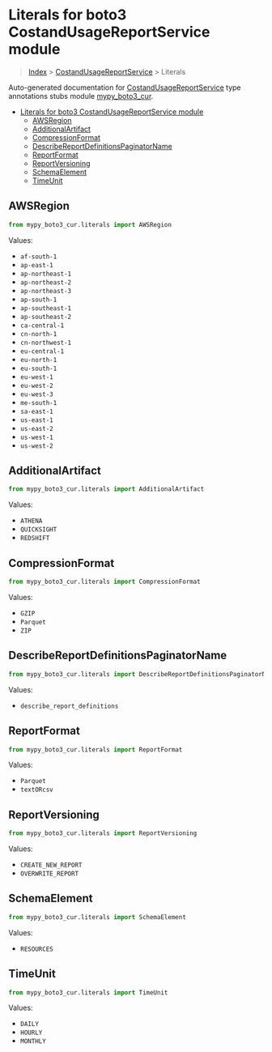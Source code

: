 # Literals for boto3 CostandUsageReportService module

> [Index](../README.md) > [CostandUsageReportService](./README.md) > Literals

Auto-generated documentation for [CostandUsageReportService](https://boto3.amazonaws.com/v1/documentation/api/latest/reference/services/cur.html#CostandUsageReportService)
type annotations stubs module [mypy_boto3_cur](https://pypi.org/project/mypy-boto3-cur/).

- [Literals for boto3 CostandUsageReportService module](#literals-for-boto3-costandusagereportservice-module)
  - [AWSRegion](#awsregion)
  - [AdditionalArtifact](#additionalartifact)
  - [CompressionFormat](#compressionformat)
  - [DescribeReportDefinitionsPaginatorName](#describereportdefinitionspaginatorname)
  - [ReportFormat](#reportformat)
  - [ReportVersioning](#reportversioning)
  - [SchemaElement](#schemaelement)
  - [TimeUnit](#timeunit)

## AWSRegion

```python
from mypy_boto3_cur.literals import AWSRegion
```

Values:

- `af-south-1`
- `ap-east-1`
- `ap-northeast-1`
- `ap-northeast-2`
- `ap-northeast-3`
- `ap-south-1`
- `ap-southeast-1`
- `ap-southeast-2`
- `ca-central-1`
- `cn-north-1`
- `cn-northwest-1`
- `eu-central-1`
- `eu-north-1`
- `eu-south-1`
- `eu-west-1`
- `eu-west-2`
- `eu-west-3`
- `me-south-1`
- `sa-east-1`
- `us-east-1`
- `us-east-2`
- `us-west-1`
- `us-west-2`

## AdditionalArtifact

```python
from mypy_boto3_cur.literals import AdditionalArtifact
```

Values:

- `ATHENA`
- `QUICKSIGHT`
- `REDSHIFT`

## CompressionFormat

```python
from mypy_boto3_cur.literals import CompressionFormat
```

Values:

- `GZIP`
- `Parquet`
- `ZIP`

## DescribeReportDefinitionsPaginatorName

```python
from mypy_boto3_cur.literals import DescribeReportDefinitionsPaginatorName
```

Values:

- `describe_report_definitions`

## ReportFormat

```python
from mypy_boto3_cur.literals import ReportFormat
```

Values:

- `Parquet`
- `textORcsv`

## ReportVersioning

```python
from mypy_boto3_cur.literals import ReportVersioning
```

Values:

- `CREATE_NEW_REPORT`
- `OVERWRITE_REPORT`

## SchemaElement

```python
from mypy_boto3_cur.literals import SchemaElement
```

Values:

- `RESOURCES`

## TimeUnit

```python
from mypy_boto3_cur.literals import TimeUnit
```

Values:

- `DAILY`
- `HOURLY`
- `MONTHLY`
